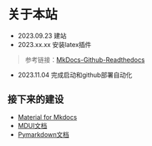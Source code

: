 # 关于本站
- 2023.09.23 建站
- 2023.xx.xx 安装latex插件
> 参考链接：[MkDocs-Github-Readthedocs](https://zj-sphinx-github-readthedocs.readthedocs.io/en/latest/mkdocs/%E9%85%8D%E7%BD%AE%E6%96%87%E4%BB%B6%E8%A7%A3%E6%9E%90/)

- 2023.11.04 完成启动和github部署自动化

## 接下来的建设
- [Material for Mkdocs](https://squidfunk.github.io/mkdocs-material/)
- [MDUI文档](https://www.mdui.org/docs/color)
- [Pymarkdown文档](https://wohugb.github.io/pymdown-extensions/)